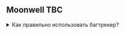 Moonwell TBC
---
<details>
<summary> Как правильно использовать багтрекер?</summary>

Прежде чем сообщать о баге, пожалуйста, убедитесь, что о нем еще никто не сообщал.

Воспользуйтесь поисковой системой, чтобы узнать, имеется ли информация о баге. Если да, ожидайте исправления.

Убедитесь, что вы сообщаете действительно о баге. Используйте ссылки https://wowpedia.fandom.com  https://www.wowhead.com/

Записывайте видео или сделайте скриншот в игре, чтобы наглядно продемонстрировать баг и понять что работает некорректно.

Оформляйте свои багрепорты в соответствии с примером:
  
  **Описание багрепорта**
>  Curse of tongues не правильное время наложения на игроков.

**Как воспроизвести баг**
> Необходимо использовать https://db.moonwell.su/?spell=11719 на другого игрока.

**Как должно работать?**
> Заклинание должно накладываться на 12 секунд, а не на 10 секунд.
 https://wowpedia.fandom.com/wiki/Curse_of_Tongues?so=search
 Patch 2.1.0 (2007-05-22): Now has a 12 second duration when used on PvP targets. 


**Дополнительная информация: скриншоты, видео.**
> Добавьте скриншот и/или видео в случае необходимости.

  
  </details>
